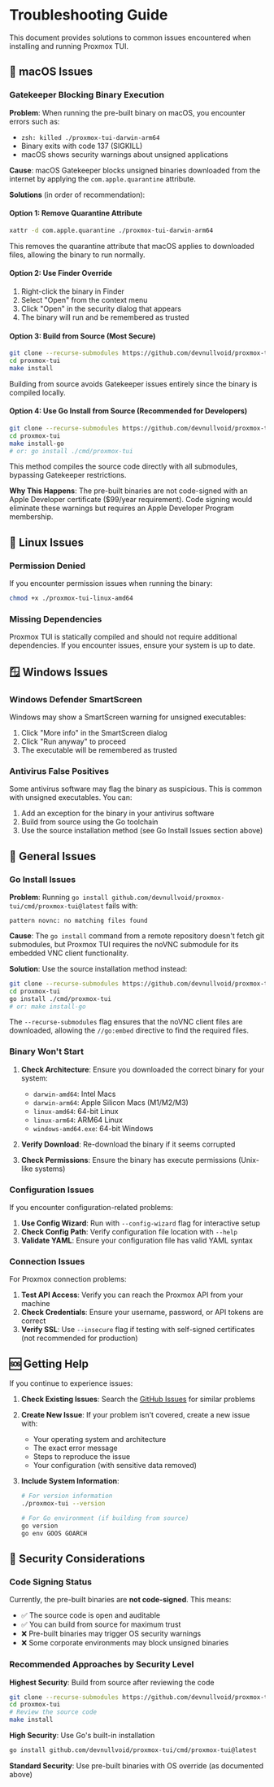 # Troubleshooting Guide

This document provides solutions to common issues encountered when installing and running Proxmox TUI.

## 🍎 macOS Issues

### Gatekeeper Blocking Binary Execution

**Problem**: When running the pre-built binary on macOS, you encounter errors such as:
- `zsh: killed ./proxmox-tui-darwin-arm64`
- Binary exits with code 137 (SIGKILL)
- macOS shows security warnings about unsigned applications

**Cause**: macOS Gatekeeper blocks unsigned binaries downloaded from the internet by applying the `com.apple.quarantine` attribute.

**Solutions** (in order of recommendation):

#### Option 1: Remove Quarantine Attribute
```bash
xattr -d com.apple.quarantine ./proxmox-tui-darwin-arm64
```

This removes the quarantine attribute that macOS applies to downloaded files, allowing the binary to run normally.

#### Option 2: Use Finder Override
1. Right-click the binary in Finder
2. Select "Open" from the context menu
3. Click "Open" in the security dialog that appears
4. The binary will run and be remembered as trusted

#### Option 3: Build from Source (Most Secure)
```bash
git clone --recurse-submodules https://github.com/devnullvoid/proxmox-tui.git
cd proxmox-tui
make install
```

Building from source avoids Gatekeeper issues entirely since the binary is compiled locally.

#### Option 4: Use Go Install from Source (Recommended for Developers)
```bash
git clone --recurse-submodules https://github.com/devnullvoid/proxmox-tui.git
cd proxmox-tui
make install-go
# or: go install ./cmd/proxmox-tui
```

This method compiles the source code directly with all submodules, bypassing Gatekeeper restrictions.

**Why This Happens**: The pre-built binaries are not code-signed with an Apple Developer certificate ($99/year requirement). Code signing would eliminate these warnings but requires an Apple Developer Program membership.

## 🐧 Linux Issues

### Permission Denied
If you encounter permission issues when running the binary:

```bash
chmod +x ./proxmox-tui-linux-amd64
```

### Missing Dependencies
Proxmox TUI is statically compiled and should not require additional dependencies. If you encounter issues, ensure your system is up to date.

## 🪟 Windows Issues

### Windows Defender SmartScreen
Windows may show a SmartScreen warning for unsigned executables:

1. Click "More info" in the SmartScreen dialog
2. Click "Run anyway" to proceed
3. The executable will be remembered as trusted

### Antivirus False Positives
Some antivirus software may flag the binary as suspicious. This is common with unsigned executables. You can:

1. Add an exception for the binary in your antivirus software
2. Build from source using the Go toolchain
3. Use the source installation method (see Go Install Issues section above)

## 🔧 General Issues

### Go Install Issues

**Problem**: Running `go install github.com/devnullvoid/proxmox-tui/cmd/proxmox-tui@latest` fails with:
```
pattern novnc: no matching files found
```

**Cause**: The `go install` command from a remote repository doesn't fetch git submodules, but Proxmox TUI requires the noVNC submodule for its embedded VNC client functionality.

**Solution**: Use the source installation method instead:
```bash
git clone --recurse-submodules https://github.com/devnullvoid/proxmox-tui.git
cd proxmox-tui
go install ./cmd/proxmox-tui
# or: make install-go
```

The `--recurse-submodules` flag ensures that the noVNC client files are downloaded, allowing the `//go:embed` directive to find the required files.

### Binary Won't Start
1. **Check Architecture**: Ensure you downloaded the correct binary for your system:
   - `darwin-amd64`: Intel Macs
   - `darwin-arm64`: Apple Silicon Macs (M1/M2/M3)
   - `linux-amd64`: 64-bit Linux
   - `linux-arm64`: ARM64 Linux
   - `windows-amd64.exe`: 64-bit Windows

2. **Verify Download**: Re-download the binary if it seems corrupted
3. **Check Permissions**: Ensure the binary has execute permissions (Unix-like systems)

### Configuration Issues
If you encounter configuration-related problems:

1. **Use Config Wizard**: Run with `--config-wizard` flag for interactive setup
2. **Check Config Path**: Verify configuration file location with `--help`
3. **Validate YAML**: Ensure your configuration file has valid YAML syntax

### Connection Issues
For Proxmox connection problems:

1. **Test API Access**: Verify you can reach the Proxmox API from your machine
2. **Check Credentials**: Ensure your username, password, or API tokens are correct
3. **Verify SSL**: Use `--insecure` flag if testing with self-signed certificates (not recommended for production)

## 🆘 Getting Help

If you continue to experience issues:

1. **Check Existing Issues**: Search the [GitHub Issues](https://github.com/devnullvoid/proxmox-tui/issues) for similar problems
2. **Create New Issue**: If your problem isn't covered, create a new issue with:
   - Your operating system and architecture
   - The exact error message
   - Steps to reproduce the issue
   - Your configuration (with sensitive data removed)

3. **Include System Information**:
   ```bash
   # For version information
   ./proxmox-tui --version

   # For Go environment (if building from source)
   go version
   go env GOOS GOARCH
   ```

## 🔐 Security Considerations

### Code Signing Status
Currently, the pre-built binaries are **not code-signed**. This means:

- ✅ The source code is open and auditable
- ✅ You can build from source for maximum trust
- ❌ Pre-built binaries may trigger OS security warnings
- ❌ Some corporate environments may block unsigned binaries

### Recommended Approaches by Security Level

**Highest Security**: Build from source after reviewing the code
```bash
git clone --recurse-submodules https://github.com/devnullvoid/proxmox-tui.git
cd proxmox-tui
# Review the source code
make install
```

**High Security**: Use Go's built-in installation
```bash
go install github.com/devnullvoid/proxmox-tui/cmd/proxmox-tui@latest
```

**Standard Security**: Use pre-built binaries with OS override (as documented above)
